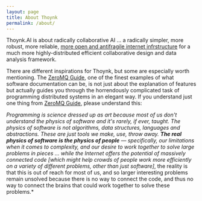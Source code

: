 ```yaml
---
layout: page
title: About Thoynk
permalink: /about/
---
```


Thoynk.AI is about radically collaborative AI ... a radically simpler, more robust, more reliable, [more open and antifragile internet infrstructure](https://medium.com/@getongab/we-are-at-war-for-a-free-and-open-internet-426629fba4bf) for a much more highly-distributed efficient collaborative design and data analysis framework.

There are different inspirations for Thoynk, but some are especially worth mentioning. The [ZeroMQ Guide][0MQ-guide], one of the finest examples of what software documentation can be, is not just about the explanation of features but actually guides you through the horrendously complicated task of programming distributed systems in an elegant way. If you understand just one thing from [ZeroMQ Guide][0MQ-guide], please understand this:

*Programming is science dressed up as art because most of us don't understand the physics of software and it's rarely, if ever, taught. The physics of software is not algorithms, data structures, languages and abstractions. These are just tools we make, use, throw away. **The real physics of software is the physics of people** *— specifically, our limitations when it comes to complexity, and our desire to work together to solve large problems in pieces ... while the Internet offers the potential of massively connected code* [which might help crowds of people work more efficiently on a variety of different problems, other than just software]*, the reality is that this is out of reach for most of us, and so larger interesting problems remain unsolved because there is no way to connect the code, and thus no way to connect the brains that could work together to solve these problems.*


[0MQ-guide]:          http://zguide.zeromq.org/page:all
